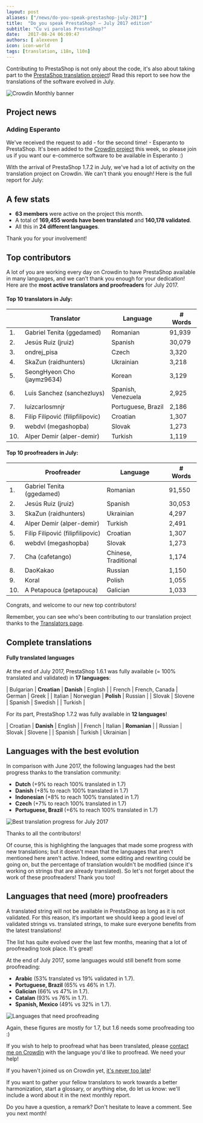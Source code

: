 ```yaml
---
layout: post
aliases: ["/news/do-you-speak-prestashop-july-2017"]
title:  "Do you speak PrestaShop? – July 2017 edition"
subtitle: "Ĉu vi parolas PrestaShop?"
date:   2017-08-24 06:09:47
authors: [ alexeven ]
icon: icon-world
tags: [translation, i18n, l10n]
---
```


Contributing to PrestaShop is not only about the code, it's also about taking part to the [PrestaShop translation project](https://crowdin.com/project/prestashop-official)! Read this report to see how the translations of the software evolved in July.

![Crowdin Monthly banner](/assets/images/2017/04/DYSpeakPS.jpg)

## Project news

### Adding Esperanto

We've received the request to add - for the second time! - Esperanto to PrestaShop.
It's been added to the [Crowdin project](https://crowdin.com/project/prestashop-official/eo#) this week, so please join us if you want our e-commerce software to be available in Esperanto :)

With the arrival of PrestaShop 1.7.2 in July, we've had a lot of activity on the translation project on Crowdin. We can't thank you enough! Here is the full report for July:

## A few stats

* **63 members** were active on the project this month.
* A total of **169,455 words have been translated** and **140,178 validated**.
* All this in **24 different languages**.

Thank you for your involvement!


## Top contributors

A lot of you are working every day on Crowdin to have PrestaShop available in many languages, and we can't thank you enough for your dedication! Here are the **most active translators and proofreaders** for July 2017.

#### Top 10 translators in July:

| |Translator | Language | # Words
|-|---------- | -------- | ----------------
 1. | Gabriel Tenita (ggedamed) | Romanian | 91,939
 2. | Jesús Ruiz (jruiz) | Spanish | 30,079
 3. | ondrej_pisa | Czech | 3,320
 4. | SkaZun (raidhunters) | Ukrainian | 3,218
 5. | SeongHyeon Cho (jaymz9634) | Korean | 3,129
 6. | Luis Sanchez (sanchezluys) | Spanish, Venezuela | 2,925
 7. | luizcarlosmnjr | Portuguese, Brazil | 2,186
 8. | Filip Filipović (filipfilipovic) | Croatian | 1,307
 9. | webdvl (megashopba) | Slovak | 1,273
10. | Alper Demir (alper-demir) | Turkish | 1,119


#### Top 10 proofreaders in July:

| | Proofreader | Language | # Words
|-| ---------- | -------- | ----------------
 1. | Gabriel Tenita (ggedamed) | Romanian | 91,550
 2. | Jesús Ruiz (jruiz) | Spanish | 30,053
 3. | SkaZun (raidhunters) | Ukrainian | 4,297
 4. | Alper Demir (alper-demir) | Turkish | 2,491
 5. | Filip Filipović (filipfilipovic) | Croatian | 1,307
 6. | webdvl (megashopba) | Slovak | 1,273
 7. | Cha (cafetango) | Chinese, Traditional | 1,174
 8. | DaoKakao | Russian | 1,150
 9. | Koral | Polish | 1,055
10. | A Petapouca (petapouca) | Galician | 1,033

Congrats, and welcome to our new top contributors!

Remember, you can see who's been contributing to our translation project thanks to the [Translators page](http://translators.prestashop.com/).


## Complete translations

#### Fully translated languages

At the end of July 2017, PrestaShop 1.6.1 was fully available (= 100% translated and validated) in **17 languages**:

| Bulgarian | **Croatian** | **Danish** | English |
|  French | French, Canada | German | Greek |
|  Italian | Norwegian | **Polish** | Russian |
| Slovak | Slovene | Spanish | Swedish |
| Turkish |

For its part, PrestaShop 1.7.2 was fully available in **12 languages**!

| Croatian | **Danish** | English |
| French | Italian |  **Romanian** |
| Russian | Slovak | Slovene |
| Spanish | Turkish | Ukrainian |


## Languages with the best evolution

In comparison with June 2017, the following languages had the best progress thanks to the translation community:

* **Dutch** (+9% to reach 100% translated in 1.7)
* **Danish** (+8% to reach 100% translated in 1.7)
* **Indonesian** (+8% to reach 100% translated in 1.7)
* **Czech** (+7% to reach 100% translated in 1.7)
* **Portuguese, Brazil** (+6% to reach 100% translated in 1.7)

![Best translation progress for July 2017](/assets/images/2017/08/Build_Crowdin_progress_July17.png)

Thanks to all the contributors!

Of course, this is highlighting the languages that made some progress with new translations; but it doesn't mean that the languages that aren't mentioned here aren't active. Indeed, some editing and rewriting could be going on, but the percentage of translation wouldn't be modified (since it's working on strings that are already translated). So let's not forget about the work of these proofreaders! Thank you too!

## Languages that need (more) proofreaders

A translated string will not be available in PrestaShop as long as it is not validated. For this reason, it’s important we should keep a good level of validated strings vs. translated strings, to make sure everyone benefits from the latest translations!

The list has quite evolved over the last few months, meaning that a lot of proofreading took place. It's great!

At the end of July 2017, some languages would still benefit from some proofreading:

* **Arabic** (53% translated vs 19% validated in 1.7).
* **Portuguese, Brazil** (65% vs 46% in 1.7).
* **Galician** (66% vs 47% in 1.7).
* **Catalan** (93% vs 76% in 1.7).
* **Spanish, Mexico** (49% vs 32% in 1.7).


![Languages that need proofreading](/assets/images/2017/08/Build_Crowdin_proofreading_July17.png)

Again, these figures are mostly for 1.7, but 1.6 needs some proofreading too :)

If you wish to help to proofread what has been translated, please [contact me on Crowdin](https://crowdin.com/profile/alex-even) with the language you'd like to proofread. We need your help!

If you haven't joined us on Crowdin yet, [it's never too late](https://crowdin.com/project/prestashop-official)!

If you want to gather your fellow translators to work towards a better harmonization, start a glossary, or anything else, do let us know: we'll include a word about it in the next monthly report.

Do you have a question, a remark? Don't hesitate to leave a comment. See you next month!
